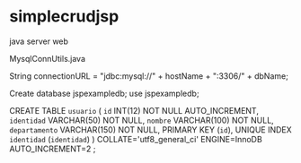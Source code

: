 # simplecrudjsp
java server web

MysqlConnUtils.java

  String connectionURL = "jdbc:mysql://" + hostName + ":3306/" + dbName;



  Create database jspexampledb;
  use jspexampledb;

  CREATE TABLE `usuario` (
    `id` INT(12) NOT NULL AUTO_INCREMENT,
    `identidad` VARCHAR(50) NOT NULL,
    `nombre` VARCHAR(100) NOT NULL,
    `departamento` VARCHAR(150) NOT NULL,
    PRIMARY KEY (`id`),
    UNIQUE INDEX `identidad` (`identidad`)
  )
  COLLATE='utf8_general_ci'
  ENGINE=InnoDB
  AUTO_INCREMENT=2
  ;
